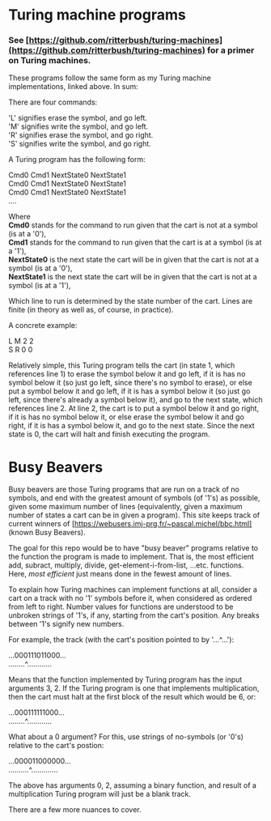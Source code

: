 # Turing machine programs

### See [https://github.com/ritterbush/turing-machines](https://github.com/ritterbush/turing-machines) for a primer on Turing machines.

These programs follow the same form as my Turing machine implementations, linked above. In sum: 

There are four commands:

'L' signifies erase the symbol, and go left.\
'M' signifies write the symbol, and go left.\
'R' signifies erase the symbol, and go right.\
'S' signifies write the symbol, and go right.

A Turing program has the following form:

Cmd0 Cmd1 NextState0 NextState1\
Cmd0 Cmd1 NextState0 NextState1\
Cmd0 Cmd1 NextState0 NextState1\
....

Where\
**Cmd0** stands for the command to run given that the cart is not at a symbol (is at a '0'),\
**Cmd1** stands for the command to run given that the cart is at a symbol (is at a '1'),\
**NextState0** is the next state the cart will be in given that the cart is not at a symbol (is at a '0'),\
**NextState1** is the next state the cart will be in given that the cart is not at a symbol (is at a '1'),

Which line to run is determined by the state number of the cart. Lines are finite (in theory as well as, of course, in practice).

A concrete example:

L M 2 2\
S R 0 0

Relatively simple, this Turing program tells the cart (in state 1, which references line 1) to erase the symbol below it and go left, if it is has no symbol below it (so just go left, since there's no symbol to erase), or else put a symbol below it and go left, if it is has a symbol below it (so just go left, since there's already a symbol below it), and go to the next state, which references line 2. At line 2, the cart is to put a symbol below it and go right, if it is has no symbol below it, or else erase the symbol below it and go right, if it is has a symbol below it, and go to the next state. Since the next state is 0, the cart will halt and finish executing the program.

# Busy Beavers

Busy beavers are those Turing programs that are run on a track of no symbols, and end with the greatest amount of symbols (of '1's) as possible, given some maximum number of lines (equivalently, given a maximum number of states a cart can be in given a program). This site keeps track of current winners of [https://webusers.imj-prg.fr/~pascal.michel/bbc.html] (known Busy Beavers).

The goal for this repo would be to have "busy beaver" programs relative to the function the program is made to implement. That is, the most efficient add, subract, multiply, divide, get-element-i-from-list, ...etc. functions. Here, *most efficient* just means done in the fewest amount of lines.

To explain how Turing machines can implement functions at all, consider a cart on a track with no '1' symbols before it, when considered as ordered from left to right. Number values for functions are understood to be unbroken strings of '1's, if any, starting from the cart's position. Any breaks between '1's signify new numbers.

For example, the track (with the cart's position pointed to by '...^...'):

...000111011000...\
........^............

Means that the function implemented by Turing program has the input arguments 3, 2. If the Turing program is one that implements multiplication, then the cart must halt at the first block of the result which would be 6, or:

...000111111000...\
........^............

What about a 0 argument? For this, use strings of no-symbols (or '0's) relative to the cart's postion:

...000011000000...\
..........^.............

The above has arguments 0, 2, assuming a binary function, and result of a multiplication Turing program will just be a blank track.

There are a few more nuances to cover.
